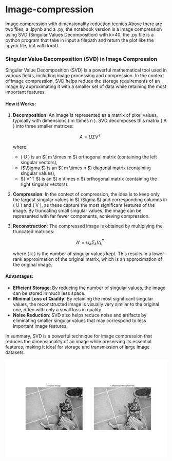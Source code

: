 # Image-compression
Image compression with dimensionality reduction tecnics
Above there are two files, a .ipynb and a .py, the notebook version is a image compression using SVD (Singular Values Decomposition) with k=40, the .py file is a python program that take in input a filepath and return the plot like the .ipynb file, but with k=50.

### Singular Value Decomposition (SVD) in Image Compression

Singular Value Decomposition (SVD) is a powerful mathematical tool used in various fields, including image processing and compression. In the context of image compression, SVD helps reduce the storage requirements of an image by approximating it with a smaller set of data while retaining the most important features.

#### How it Works:
1. **Decomposition**: An image is represented as a matrix of pixel values, typically with dimensions \( m \times n \). SVD decomposes this matrix \( A \) into three smaller matrices:

   $$A = U \Sigma V^T$$

   where:
   - \( U \) is an $\( m \times m \$) orthogonal matrix (containing the left singular vectors),
   - \($\Sigma \$) is an $\( m \times n \$) diagonal matrix (containing singular values),
   - $\( V^T \$) is an $\( n \times n \$) orthogonal matrix (containing the right singular vectors).

2. **Compression**: In the context of compression, the idea is to keep only the largest singular values in $\( \Sigma \$) and corresponding columns in \( U \) and \( V \), as these capture the most significant features of the image. By truncating small singular values, the image can be represented with far fewer components, achieving compression.

3. **Reconstruction**: The compressed image is obtained by multiplying the truncated matrices:

   $$A' = U_k \Sigma_k V_k^T$$

   where \( k \) is the number of singular values kept. This results in a lower-rank approximation of the original matrix, which is an approximation of the original image.

#### Advantages:
- **Efficient Storage**: By reducing the number of singular values, the image can be stored in much less space.
- **Minimal Loss of Quality**: By retaining the most significant singular values, the reconstructed image is visually very similar to the original one, often with only a small loss in quality.
- **Noise Reduction**: SVD also helps reduce noise and artifacts by eliminating smaller singular values that may correspond to less important image features.

In summary, SVD is a powerful technique for image compression that reduces the dimensionality of an image while preserving its essential features, making it ideal for storage and transmission of large image datasets.


![Example Image](Figure_1.png)
